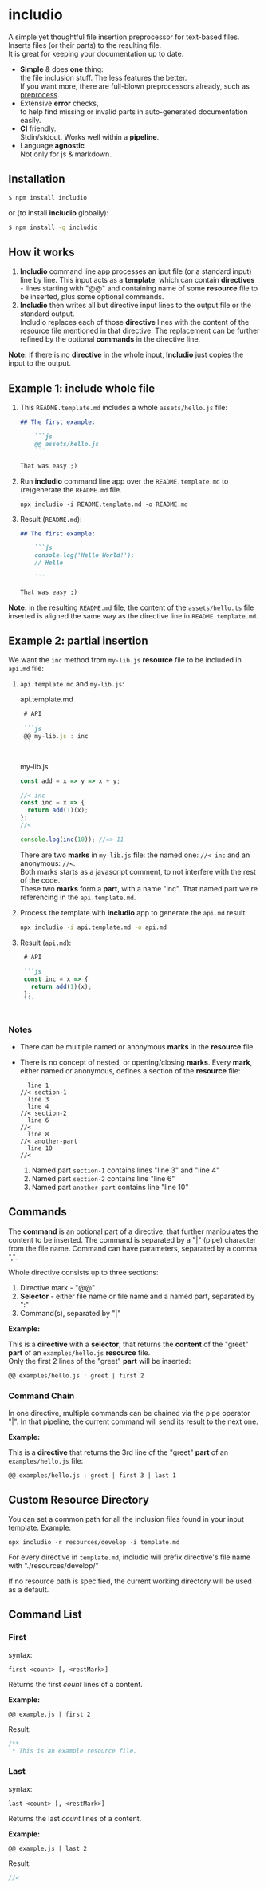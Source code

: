 <!--- Comments are Fun --->

# includio

A simple yet thoughtful file insertion preprocessor for text-based files. Inserts files (or their parts) to the resulting file.  
It is great for keeping your documentation up to date.

- **Simple** & does **one** thing:  
  the file inclusion stuff. The less features the better.  
   If you want more, there are full-blown preprocessors already, such as [preprocess](https://www.npmjs.com/package/preprocess).
- Extensive **error** checks,  
   to help find missing or invalid parts in auto-generated documentation easily.
- **CI** friendly.  
  Stdin/stdout. Works well within a **pipeline**.
- Language **agnostic**  
  Not only for js & markdown.

## Installation

```bash
$ npm install includio
```

or (to install **includio** globally):

```bash
$ npm install -g includio
```

## How it works

1. **Includio** command line app processes an iput file (or a standard input) line by line. This input acts as a **template**, which can contain **directives** - lines starting with "@@" and containing name of some **resource** file to be inserted, plus some optional commands.
2. **Includio** then writes all but directive input lines to the output file or the standard output.  
   Includio replaces each of those **directive** lines with the content of the resource file mentioned in that directive.
   The replacement can be further refined by the optional **commands** in the directive line.

**Note:** if there is no **directive** in the whole input, **Includio** just copies the input to the output.

## Example 1: include whole file

1. This `README.template.md` includes a whole `assets/hello.js` file:

   ```md
   ## The first example:
   
       ```js
       @@ assets/hello.js
       ```
   
   That was easy ;)
   
   ```

2. Run **includio** command line app over the `README.template.md` to (re)generate the `README.md` file.

   ```
   npx includio -i README.template.md -o README.md
   ```

3. Result (`README.md`):

   ```md
   ## The first example:
   
       ```js
       console.log('Hello World!');
       // Hello
       
       ```
   
   That was easy ;)
   
   ```

**Note:** in the resulting `README.md` file, the content of the `assets/hello.ts` file inserted is aligned the same way as the directive line in `README.template.md`.

## Example 2: partial insertion

We want the `inc` method from `my-lib.js` **resource** file to be included in `api.md` file:

1. `api.template.md` and `my-lib.js`:

   api.template.md
   <!-- prettier-ignore -->
   ~~~md
    # API
    
    ```js
    @@ my-lib.js : inc
    ```
    
    ~~~

   my-lib.js

   ```js
   const add = x => y => x + y;
   
   //< inc
   const inc = x => {
     return add(1)(x);
   };
   //<
   
   console.log(inc(10)); //=> 11
   
   ```

   There are two **marks** in `my-lib.js` file: the named one: `//< inc` and an anonymous: `//<`.  
   Both marks starts as a javascript comment, to not interfere with the rest of the code.  
    These two **marks** form a **part**, with a name "inc". That named part we're referencing in the `api.template.md`.

2. Process the template with **includio** app to generate the `api.md` result:

   ```sh
   npx includio -i api.template.md -o api.md
   ```

3. Result (`api.md`):

   <!-- prettier-ignore -->
   ````md
    # API
    
    ```js
    const inc = x => {
      return add(1)(x);
    };
    ```
    
    ````

### Notes

- There can be multiple named or anonymous **marks** in the **resource** file.
- There is no concept of nested, or opening/closing **marks**. Every **mark**, either named or anonymous, defines a section of the **resource** file:

  ```
    line 1
  //< section-1
    line 3
    line 4
  //< section-2
    line 6
  //<
    line 8
  //< another-part
    line 10
  //<
  ```

  1. Named part `section-1` contains lines "line 3" and "line 4"
  2. Named part `section-2` contains line "line 6"
  3. Named part `another-part` contains line "line 10"

## Commands

The **command** is an optional part of a directive, that further manipulates the content to be inserted. The command is separated by a "|" (pipe) character from the file name. Command can have parameters, separated by a comma ",".

Whole directive consists up to three sections:

1. Directive mark - "@@"
2. **Selector** - either file name or file name and a named part, separated by ":"
3. Command(s), separated by "|"


**Example:**

This is a **directive** with a **selector**, that returns the **content** of the "greet" **part** of an `examples/hello.js` **resource** file.  
Only the first 2 lines of the "greet" **part** will be inserted:

```
@@ examples/hello.js : greet | first 2
```


### Command Chain

In one directive, multiple commands can be chained via the pipe operator "|". In that pipeline, the current command will send its result to the next one.


**Example:**

This is a **directive** that returns the 3rd line of the "greet" **part** of an `examples/hello.js` file:

```
@@ examples/hello.js : greet | first 3 | last 1
```


## Custom Resource Directory

You can set a common path for all the inclusion files found in your input template. Example:

```
npx includio -r resources/develop -i template.md
```

For every directive in `template.md`, includio will prefix directive's file name with "./resources/develop/"

If no resource path is specified, the current working directory will be used as a default.

## Command List

### First

syntax:
```
first <count> [, <restMark>]
```
Returns the first _count_ lines of a content.


**Example:**

```
@@ example.js | first 2
```


Result:

```js
/**
 * This is an example resource file.
```


### Last

syntax:
```
last <count> [, <restMark>]
```
Returns the last _count_ lines of a content.


**Example:**

```
@@ example.js | last 2

```


Result:

```js
//<

```

